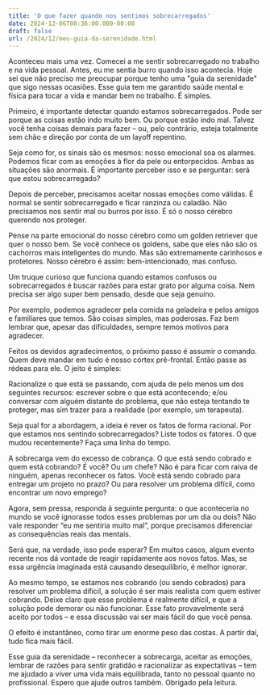 ```yaml
---
title: 'O que fazer quando nos sentimos sobrecarregados'
date: 2024-12-06T08:36:00.000-00:00
draft: false
url: /2024/12/meu-guia-da-serenidade.html
---
```


Aconteceu mais uma vez. Comecei a me sentir sobrecarregado no trabalho e na vida pessoal. Antes, eu me sentia burro quando isso acontecia. Hoje sei que não preciso me preocupar porque tenho uma "guia da serenidade" que sigo nessas ocasiões. Esse guia tem me garantido saúde mental e física para tocar a vida e mandar bem no trabalho. É simples.

Primeiro, é importante detectar quando estamos sobrecarregados. Pode ser porque as coisas estão indo muito bem. Ou porque estão indo mal. Talvez você tenha coisas demais para fazer – ou, pelo contrário, esteja totalmente sem chão e direção por conta de um layoff repentino.

Seja como for, os sinais são os mesmos: nosso emocional soa os alarmes. Podemos ficar com as emoções à flor da pele ou entorpecidos. Ambas as situações são anormais. É importante perceber isso e se perguntar: será que estou sobrecarregado?

Depois de perceber, precisamos aceitar nossas emoções como válidas. É normal se sentir sobrecarregado e ficar ranzinza ou caladão. Não precisamos nos sentir mal ou burros por isso. É só o nosso cérebro querendo nos proteger.

Pense na parte emocional do nosso cérebro como um golden retriever que quer o nosso bem. Se você conhece os goldens, sabe que eles não são os cachorros mais inteligentes do mundo. Mas são extremamente carinhosos e protetores. Nosso cérebro é assim: bem-intencionado, mas confuso.

Um truque curioso que funciona quando estamos confusos ou sobrecarregados é buscar razões para estar grato por alguma coisa. Nem precisa ser algo super bem pensado, desde que seja genuíno.

Por exemplo, podemos agradecer pela comida na geladeira e pelos amigos e familiares que temos. São coisas simples, mas poderosas. Faz bem lembrar que, apesar das dificuldades, sempre temos motivos para agradecer.

Feitos os devidos agradecimentos, o próximo passo é assumir o comando. Quem deve mandar em tudo é nosso córtex pré-frontal. Então passe as rédeas para ele. O jeito é simples:

Racionalize o que está se passando, com ajuda de pelo menos um dos seguintes recursos: escrever sobre o que está acontecendo; e/ou conversar com alguém distante do problema, que não esteja tentando te proteger, mas sim trazer para a realidade (por exemplo, um terapeuta).

Seja qual for a abordagem, a ideia é rever os fatos de forma racional. Por que estamos nos sentindo sobrecarregados? Liste todos os fatores. O que mudou recentemente? Faça uma linha do tempo.

A sobrecarga vem do excesso de cobrança. O que está sendo cobrado e quem está cobrando? É você? Ou um chefe? Não é para ficar com raiva de ninguém, apenas reconhecer os fatos. Você está sendo cobrado para entregar um projeto no prazo? Ou para resolver um problema difícil, como encontrar um novo emprego?

Agora, sem pressa, responda à seguinte pergunta: o que aconteceria no mundo se você ignorasse todos esses problemas por um dia ou dois? Não vale responder “eu me sentiria muito mal”, porque precisamos diferenciar as consequências reais das mentais.

Será que, na verdade, isso pode esperar? Em muitos casos, algum evento recente nos dá vontade de reagir rapidamente aos novos fatos. Mas, se essa urgência imaginada está causando desequilíbrio, é melhor ignorar.

Ao mesmo tempo, se estamos nos cobrando (ou sendo cobrados) para resolver um problema difícil, a solução é ser mais realista com quem estiver cobrando. Deixe claro que esse problema é realmente difícil, e que a solução pode demorar ou não funcionar. Esse fato provavelmente será aceito por todos – e essa discussão vai ser mais fácil do que você pensa.

O efeito é instantâneo, como tirar um enorme peso das costas. A partir daí, tudo fica mais fácil.

Esse guia da serenidade – reconhecer a sobrecarga, aceitar as emoções, lembrar de razões para sentir gratidão e racionalizar as expectativas – tem me ajudado a viver uma vida mais equilibrada, tanto no pessoal quanto no profissional. Espero que ajude outros também. Obrigado pela leitura.
